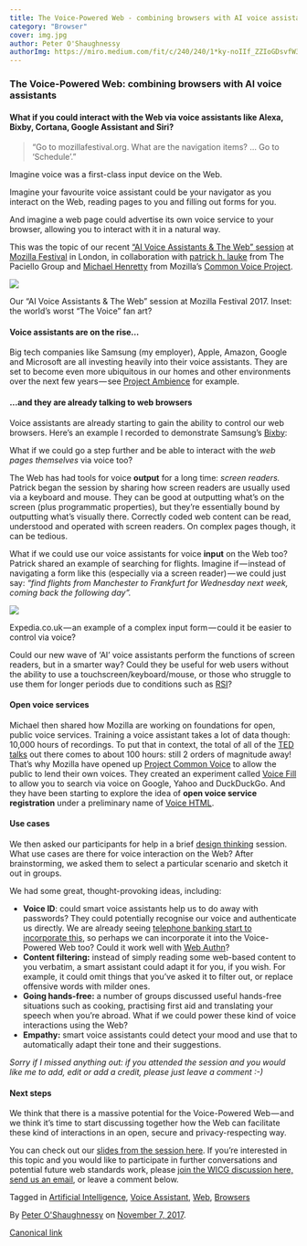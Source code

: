 ```yaml
---
title: The Voice-Powered Web - combining browsers with AI voice assistants
category: "Browser"
cover: img.jpg
author: Peter O'Shaughnessy
authorImg: https://miro.medium.com/fit/c/240/240/1*ky-noIIf_ZZIoGDsvfW3AA.jpeg
---
```


### The Voice-Powered Web: combining browsers with AI voice assistants

#### What if you could interact with the Web via voice assistants like Alexa, Bixby, Cortana, Google Assistant and Siri?

> “Go to mozillafestival.org. What are the navigation items? … Go to ‘Schedule’.”

Imagine voice was a first-class input device on the Web.

Imagine your favourite voice assistant could be your navigator as you interact on the Web, reading pages to you and filling out forms for you.

And imagine a web page could advertise its own voice service to your browser, allowing you to interact with it in a natural way.

This was the topic of our recent [“AI Voice Assistants & The Web” session](https://guidebook.com/guide/114124/event/16741266/) at [Mozilla Festival](https://mozillafestival.org/) in London, in collaboration with [patrick h. lauke](https://medium.com/u/9118433ef404) from The Paciello Group and [Michael Henretty](https://medium.com/u/106728f0a164) from Mozilla’s [Common Voice Project](https://voice.mozilla.org/).

![](https://cdn-images-1.medium.com/max/800/1*9qHHiTgsZVW0CiAe6sdN1Q.png)

Our “AI Voice Assistants & The Web” session at Mozilla Festival 2017. Inset: the world’s worst “The Voice” fan art?

#### Voice assistants are on the rise…

Big tech companies like Samsung (my employer), Apple, Amazon, Google and Microsoft are all investing heavily into their voice assistants. They are set to become even more ubiquitous in our homes and other environments over the next few years — see [Project Ambience](https://youtu.be/uMoBzKD1puk?t=27m16s) for example.

#### …and they are already talking to web browsers

Voice assistants are already starting to gain the ability to control our web browsers. Here’s an example I recorded to demonstrate Samsung’s [Bixby](http://bixby.samsung.com/):

What if we could go a step further and be able to interact with the _web pages themselves_ via voice too?

The Web has had tools for voice **output** for a long time: _screen readers._ Patrick began the session by sharing how screen readers are usually used via a keyboard and mouse. They can be good at outputting what’s on the screen (plus programmatic properties), but they’re essentially bound by outputting what’s visually there. Correctly coded web content can be read, understood and operated with screen readers. On complex pages though, it can be tedious.

What if we could use our voice assistants for voice **input** on the Web too? Patrick shared an example of searching for flights. Imagine if — instead of navigating a form like this (especially via a screen reader) — we could just say: _“find flights from Manchester to Frankfurt for Wednesday next week, coming back the following day”._

![](https://cdn-images-1.medium.com/max/800/1*WV65HrMAd5ejFpk2U5vSHQ.png)

Expedia.co.uk — an example of a complex input form — could it be easier to control via voice?

Could our new wave of ‘AI’ voice assistants perform the functions of screen readers, but in a smarter way? Could they be useful for web users without the ability to use a touchscreen/keyboard/mouse, or those who struggle to use them for longer periods due to conditions such as [RSI](https://en.wikipedia.org/wiki/Repetitive_strain_injury)?

#### Open voice services

Michael then shared how Mozilla are working on foundations for open, public voice services. Training a voice assistant takes a lot of data though: 10,000 hours of recordings. To put that in context, the total of all of the [TED talks](https://www.marketresearchfuture.com/reports/voice-assistant-market-4003) out there comes to about 100 hours: still 2 orders of magnitude away! That’s why Mozilla have opened up [Project Common Voice](https://voice.mozilla.org/) to allow the public to lend their own voices. They created an experiment called [Voice Fill](https://testpilot.firefox.com/experiments/voice-fill) to allow you to search via voice on Google, Yahoo and DuckDuckGo. And they have been starting to explore the idea of **open voice service registration** under a preliminary name of [Voice HTML](https://docs.google.com/presentation/d/1K5Fe9c3dBYcfwNNeZZjYM1MYrRL9HzK5WSENsxpq44I/edit?usp=sharing).

#### Use cases

We then asked our participants for help in a brief [design thinking](https://www.ideou.com/pages/design-thinking) session. What use cases are there for voice interaction on the Web? After brainstorming, we asked them to select a particular scenario and sketch it out in groups.

We had some great, thought-provoking ideas, including:

*   **Voice ID**: could smart voice assistants help us to do away with passwords? They could potentially recognise our voice and authenticate us directly. We are already seeing [telephone banking start to incorporate this](https://www.moneysavingexpert.com/news/banking/2016/07/voice-recognition-to-replace-passwords-for-13-million-first-direct-customers-within-two-months), so perhaps we can incorporate it into the Voice-Powered Web too? Could it work well with [Web Authn](https://w3c.github.io/webauthn/)?
*   **Content filtering:** instead of simply reading some web-based content to you verbatim, a smart assistant could adapt it for you, if you wish. For example, it could omit things that you’ve asked it to filter out, or replace offensive words with milder ones.
*   **Going hands-free:** a number of groups discussed useful hands-free situations such as cooking, practising first aid and translating your speech when you’re abroad. What if we could power these kind of voice interactions using the Web?
*   **Empathy:** smart voice assistants could detect your mood and use that to automatically adapt their tone and their suggestions.

_Sorry if I missed anything out: if you attended the session and you would like me to add, edit or add a credit, please just leave a comment :-)_

#### Next steps

We think that there is a massive potential for the Voice-Powered Web — and we think it’s time to start discussing together how the Web can facilitate these kind of interactions in an open, secure and privacy-respecting way.

You can check out our [slides from the session here](https://docs.google.com/presentation/d/1ruH198MSRfvUu7qQ6T1QTQjHn0qTgQAsL8DegvmIHaw/edit?usp=sharing). If you’re interested in this topic and you would like to participate in further conversations and potential future web standards work, please [join the WICG discussion here,](https://discourse.wicg.io/t/voice-assistant-web-integration/2453) [send us an email](mailto:webadvocacy@samsung.com), or leave a comment below.

Tagged in [Artificial Intelligence](https://medium.com/tag/artificial-intelligence), [Voice Assistant](https://medium.com/tag/voice-assistant), [Web](https://medium.com/tag/web), [Browsers](https://medium.com/tag/browsers)

By [Peter O'Shaughnessy](https://medium.com/@poshaughnessy) on [November 7, 2017](https://medium.com/p/77344195a1f9).

[Canonical link](https://medium.com/@poshaughnessy/the-voice-powered-web-combining-browsers-with-ai-voice-assistants-77344195a1f9)
